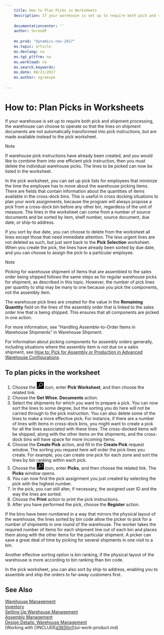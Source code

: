 ```yaml
---
    title: How to Plan Picks in Worksheets 
    description: If your warehouse is set up to require both pick and shipment processing, the warehouse can choose to operate so that the lines on shipment documents are not automatically transformed into pick instructions, but are made available instead to the pick worksheet.
    
    documentationcenter: ''
    author: SorenGP

    ms.prod: "dynamics-nav-2017"
    ms.topic: article
    ms.devlang: na
    ms.tgt_pltfrm: na
    ms.workload: na
    ms.search.keywords:
    ms.date: 08/21/2017
    ms.author: sgroespe

---
```

# How to: Plan Picks in Worksheets
If your warehouse is set up to require both pick and shipment processing, the warehouse can choose to operate so that the lines on shipment documents are not automatically transformed into pick instructions, but are made available instead to the pick worksheet.  

> [!NOTE]  
>  If warehouse pick instructions have already been created, and you would like to combine them into one efficient pick instruction, then you must delete the individual warehouse picks. The lines to be picked can now be listed in the worksheet.  

In the pick worksheet, you can set up pick lists for employees that minimize the time the employee has to move about the warehouse picking items. There are fields that contain information about the quantities of items available in the cross-dock bins. This is useful in cross docking situations to plan your work assignments, because the program will always propose a pick from a cross-dock bin before any other bin, regardless of the unit of measure. The lines in the worksheet can come from a number of source documents and be sorted by item, shelf number, source document, due date, or ship-to address.  

If you sort by due date, you can choose to delete from the worksheet all lines except those that need immediate attention. The less urgent lines are not deleted as such, but just sent back to the **Pick Selection** worksheet. When you create the pick, the lines have already been sorted by due date, and you can choose to assign the pick to a particular employee.  

> [!NOTE]  
>  Picking for warehouse shipment of items that are assembled to the sales order being shipped follows the same steps as for regular warehouse picks for shipment, as described in this topic. However, the number of pick lines per quantity to ship may be many to one because you pick the components, not the assembly item.  
>   
>  The warehouse pick lines are created for the value in the **Remaining Quantity** field on the lines of the assembly order that is linked to the sales order line that is being shipped. This ensures that all components are picked in one action.  
>   
>  For more information, see “Handling Assemble-to-Order Items in Warehouse Shipments” in Warehouse Shipment.  
>   
>  For information about picking components for assembly orders generally, including situations where the assembly item is not due on a sales shipment, see [How to: Pick for Assembly or Production in Advanced Warehouse Configurations](warehouse-how-to-pick-for-internal-operations-in-advanced-warehousing.md).  

## To plan picks in the worksheet  
1.  Choose the ![Search for Page or Report](media/ui-search/search_small.png "Search for Page or Report icon") icon, enter **Pick Worksheet**, and then choose the related link.  
2.  Choose the **Get Whse. Documents** action.  
3.  Select the shipments for which you want to prepare a pick. You can now sort the lines to some degree, but the sorting you do here will not be carried through to the pick instruction. You can also delete some of the lines to make a more effective pick. For instance, if there are a number of lines with items in cross-dock bins, you might want to create a pick for all the lines associated with these lines. The cross-docked items will be shipped, along with the other items on the shipments, and the cross-dock bins will have space for more incoming items.  
4.  Choose the **Create Pick** action, and fill in the **Create Pick** request window. The sorting you request here will order the pick lines you create. For example, you can create one pick for each zone and sort the lines by bin ranking within each pick.  
5.  Choose the ![Search for Page or Report](media/ui-search/search_small.png "Search for Page or Report icon") icon, enter **Picks**, and then choose the related link. The **Picks** window opens.  
6.  You can now find the pick assignment you just created by selecting the pick with the highest number.  
7.  In the pick, you can still alter, if necessary, the assigned user ID and the way the lines are sorted.  
8.  Choose the **Print** action to print the pick instructions.  
9. After you have performed the pick, choose the **Register** action.  

If the bins have been numbered in a way that mirrors the physical layout of the warehouse, the lines sorted by bin code allow the picker to pick for a number of shipments in one round of the warehouse. The worker takes the required number of items for each shipment line out of each bin and places them along with the other items for the particular shipment. A picker can save a great deal of time by picking for several shipments in one visit to a bin.  

Another effective sorting option is bin ranking, if the physical layout of the warehouse is more according to bin ranking than bin code.  

In the pick worksheet, you can also sort by ship-to address, enabling you to assemble and ship the orders to far-away customers first.  

## See Also
[Warehouse Management](warehouse-manage-warehouse.md)  
[Inventory](inventory-manage-inventory.md)  
[Setting Up Warehouse Management](warehouse-setup-warehouse.md)     
[Assembly Management](assembly-assemble-items.md)    
[Design Details: Warehouse Management](design-details-warehouse-management.md)  
[Working with [!INCLUDE[d365fin](includes/d365fin_md.md)]](ui-work-product.md)
